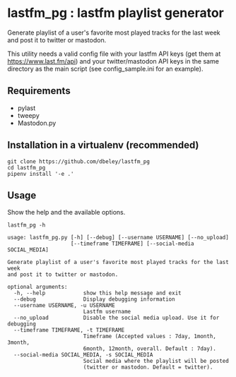 # lastfm_pg : lastfm playlist generator

Generate playlist of a user's favorite most played tracks for the last week and post it to twitter or mastodon.

This utility needs a valid config file with your lastfm API keys (get them at https://www.last.fm/api) and your twitter/mastodon API keys in the same directory as the main script (see config_sample.ini for an example).

## Requirements

- pylast
- tweepy
- Mastodon.py

## Installation in a virtualenv (recommended)

```
git clone https://github.com/dbeley/lastfm_pg
cd lastfm_pg
pipenv install '-e .'
```

## Usage

Show the help and the available options.

```
lastfm_pg -h
```

```
usage: lastfm_pg.py [-h] [--debug] [--username USERNAME] [--no_upload]
                    [--timeframe TIMEFRAME] [--social-media SOCIAL_MEDIA]

Generate playlist of a user's favorite most played tracks for the last week
and post it to twitter or mastodon.

optional arguments:
  -h, --help            show this help message and exit
  --debug               Display debugging information
  --username USERNAME, -u USERNAME
                        Lastfm username
  --no_upload           Disable the social media upload. Use it for debugging
  --timeframe TIMEFRAME, -t TIMEFRAME
                        Timeframe (Accepted values : 7day, 1month, 3month,
                        6month, 12month, overall. Default : 7day).
  --social-media SOCIAL_MEDIA, -s SOCIAL_MEDIA
                        Social media where the playlist will be posted
                        (twitter or mastodon. Default = twitter).
```
